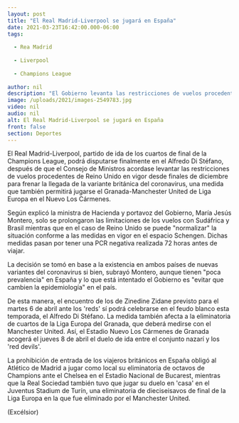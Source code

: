 ```yaml
---
layout: post
title: "El Real Madrid-Liverpool se jugará en España"
date: 2021-03-23T16:42:00.000-06:00
tags:
  
  - Rea Madrid
  
  - Liverpool
  
  - Champions League
  
author: nil
description: "El Gobierno levanta las restricciones de vuelos procedentes del Reino Unido, por lo que el partido de ida se podrá disputar en el Alfredo di Stéfano"
image: /uploads/2021/images-2549783.jpg
video: nil
audio: nil
alt: El Real Madrid-Liverpool se jugará en España
front: false
section: Deportes
---
```


El Real Madrid-Liverpool, partido de ida de los cuartos de final de la Champions League, podrá disputarse finalmente en el Alfredo Di Stéfano, después de que el Consejo de Ministros acordase levantar las restricciones de vuelos procedentes de Reino Unido en vigor desde finales de diciembre para frenar la llegada de la variante británica del coronavirus, una medida que también permitirá jugarse el Granada-Manchester United de Liga Europa en el Nuevo Los Cármenes.

Según explicó la ministra de Hacienda y portavoz del Gobierno, María Jesús Montero, solo se prolongaron las limitaciones de los vuelos con Sudáfrica y Brasil mientras que en el caso de Reino Unido se puede "normalizar" la situación conforme a las medidas en vigor en el espacio Schengen. Dichas medidas pasan por tener una PCR negativa realizada 72 horas antes de viajar.

La decisión se tomó en base a la existencia en ambos países de nuevas variantes del coronavirus si bien, subrayó Montero, aunque tienen "poca prevalencia" en España y lo que está intentado el Gobierno es "evitar que cambien la epidemiología" en el país.

De esta manera, el encuentro de los de Zinedine Zidane previsto para el martes 6 de abril ante los 'reds' sí podrá celebrarse en el feudo blanco esta temporada, el Alfredo Di Stéfano. La medida también afecta a la eliminatoria de cuartos de la Liga Europa del Granada, que deberá medirse con el Manchester United. Así, el Estadio Nuevo Los Cármenes de Granada acogerá el jueves 8 de abril el duelo de ida entre el conjunto nazarí y los 'red devils'.

La prohibición de entrada de los viajeros británicos en España obligó al Atlético de Madrid a jugar como local su eliminatoria de octavos de Champions ante el Chelsea en el Estadio Nacional de Bucarest, mientras que la Real Sociedad también tuvo que jugar su duelo en 'casa' en el Juventus Stadium de Turín, una eliminatoria de dieciseisavos de final de la Liga Europa en la que fue eliminado por el Manchester United.

(Excélsior)